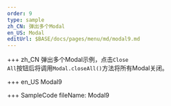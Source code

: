 ```yaml
--- 
order: 9
type: sample
zh_CN: 弹出多个Modal
en_US: Modal
editUrl: $BASE/docs/pages/menu/md/modal9.md
---
```


+++ zh_CN
弹出多个Modal示例，点击<Code>Close All</Code>按钮后将调用<Code>Modal.closeAll()</Code>方法将所有Modal关闭。
     
+++ en_US
Modal9

+++ SampleCode
fileName: Modal9
